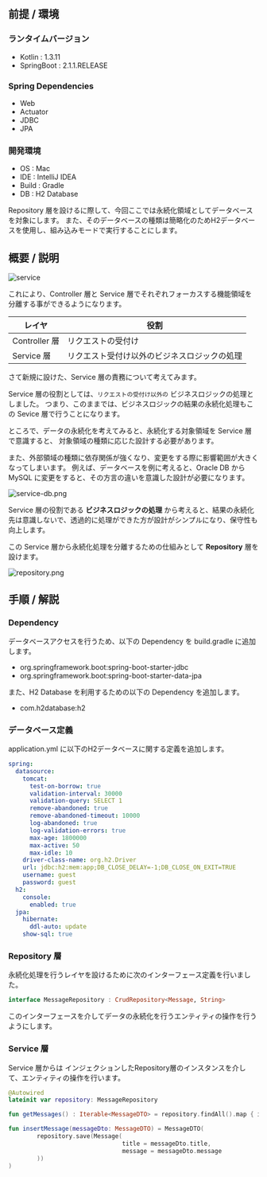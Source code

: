 ## 前提 / 環境
### ランタイムバージョン
- Kotlin : 1.3.11
- SpringBoot : 2.1.1.RELEASE

### Spring Dependencies
- Web
- Actuator
- JDBC
- JPA

### 開発環境
- OS : Mac
- IDE : IntelliJ IDEA
- Build : Gradle
- DB : H2 Database

Repository 層を設けるに際して、今回ここでは永続化領域としてデータベースを対象にします。
また、そのデータベースの種類は簡略化のためH2データベースを使用し、組み込みモードで実行することにします。

## 概要 / 説明

![service](https://camo.qiitausercontent.com/6026a1981bf5b38209c518ba69f83786875d09b1/68747470733a2f2f71696974612d696d6167652d73746f72652e73332e616d617a6f6e6177732e636f6d2f302f3132373938332f31366562616336382d306430302d646230342d383464642d3533383462303335336334302e706e67)

これにより、Controller 層と Service 層でそれぞれフォーカスする機能領域を分離する事ができるようになります。

|レイヤ|役割|
|-----|---|
|Controller 層|リクエストの受付け|
|Service 層|リクエスト受付け以外のビジネスロジックの処理|


さて新規に設けた、Service 層の責務について考えてみます。

Service 層の役割としては、`リクエストの受付け以外の` ビジネスロジックの処理としました。
つまり、このままでは、ビジネスロジックの結果の永続化処理もこの Sevice 層で行うことになります。

ところで、データの永続化を考えてみると、永続化する対象領域を Service 層で意識すると、
対象領域の種類に応じた設計する必要があります。

また、外部領域の種類に依存関係が強くなり、変更をする際に影響範囲が大きくなってしまいます。
例えば、データベースを例に考えると、Oracle DB から MySQL に変更をすると、その方言の違いを意識した設計が必要になります。

![service-db.png](https://qiita-image-store.s3.amazonaws.com/0/127983/06f28ab6-e56e-f249-d7a3-40358475fc92.png)

Service 層の役割である **ビジネスロジックの処理** から考えると、結果の永続化先は意識しないで、透過的に処理ができた方が設計がシンプルになり、保守性も向上します。

この Service 層から永続化処理を分離するための仕組みとして **Repository** 層を設けます。

![repository.png](https://qiita-image-store.s3.amazonaws.com/0/127983/cc0be0b1-ee99-3b1d-e241-8afd761b0202.png)

## 手順 / 解説
### Dependency
データベースアクセスを行うため、以下の Dependency を build.gradle に追加します。

- org.springframework.boot:spring-boot-starter-jdbc
- org.springframework.boot:spring-boot-starter-data-jpa

また、H2 Database を利用するための以下の Dependency を追加します。

- com.h2database:h2

### データベース定義
application.yml に以下のH2データベースに関する定義を追加します。

```yaml
spring:
  datasource:
    tomcat:
      test-on-borrow: true
      validation-interval: 30000
      validation-query: SELECT 1
      remove-abandoned: true
      remove-abandoned-timeout: 10000
      log-abandoned: true
      log-validation-errors: true
      max-age: 1800000
      max-active: 50
      max-idle: 10
    driver-class-name: org.h2.Driver
    url: jdbc:h2:mem:app;DB_CLOSE_DELAY=-1;DB_CLOSE_ON_EXIT=TRUE
    username: guest
    password: guest
  h2:
    console:
      enabled: true
  jpa:
    hibernate:
      ddl-auto: update
    show-sql: true
```

### Repository 層
永続化処理を行うレイヤを設けるために次のインターフェース定義を行いました。

```kotlin
interface MessageRepository : CrudRepository<Message, String>
```

このインターフェースを介してデータの永続化を行うエンティティの操作を行うようにします。

### Service 層
Service 層からは インジェクションしたRepository層のインスタンスを介して、エンティティの操作を行います。

```kotlin
@Autowired
lateinit var repository: MessageRepository

fun getMessages() : Iterable<MessageDTO> = repository.findAll().map { it -> MessageDTO(it) }

fun insertMessage(messageDto: MessageDTO) = MessageDTO(
        repository.save(Message(
                                title = messageDto.title,
                                message = messageDto.message
        ))
)
```

